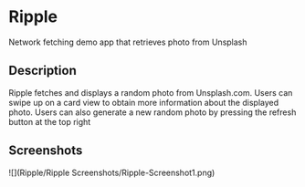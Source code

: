 # Ripple
Network fetching demo app that retrieves photo from Unsplash

## Description
Ripple fetches and displays a random photo from Unsplash.com. Users can swipe up on a card view to obtain more information about the displayed photo.
Users can also generate a new random photo by pressing the refresh button at the top right

## Screenshots


![](Ripple/Ripple Screenshots/Ripple-Screenshot1.png)
